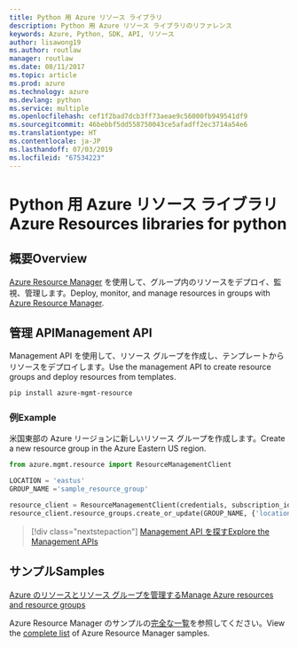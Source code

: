 ```yaml
---
title: Python 用 Azure リソース ライブラリ
description: Python 用 Azure リソース ライブラリのリファレンス
keywords: Azure, Python, SDK, API, リソース
author: lisawong19
ms.author: routlaw
manager: routlaw
ms.date: 08/11/2017
ms.topic: article
ms.prod: azure
ms.technology: azure
ms.devlang: python
ms.service: multiple
ms.openlocfilehash: cef1f2bad7dcb3ff73aeae9c56000fb949541df9
ms.sourcegitcommit: 46bebbf5dd558750043ce5afadff2ec3714a54e6
ms.translationtype: HT
ms.contentlocale: ja-JP
ms.lasthandoff: 07/03/2019
ms.locfileid: "67534223"
---
```

# <a name="azure-resources-libraries-for-python"></a><span data-ttu-id="858ff-104">Python 用 Azure リソース ライブラリ</span><span class="sxs-lookup"><span data-stu-id="858ff-104">Azure Resources libraries for python</span></span>

## <a name="overview"></a><span data-ttu-id="858ff-105">概要</span><span class="sxs-lookup"><span data-stu-id="858ff-105">Overview</span></span> 
<span data-ttu-id="858ff-106">[Azure Resource Manager](https://docs.microsoft.com/en-us/azure/azure-resource-manager/resource-group-overview) を使用して、グループ内のリソースをデプロイ、監視、管理します。</span><span class="sxs-lookup"><span data-stu-id="858ff-106">Deploy, monitor, and manage resources in groups with [Azure Resource Manager](https://docs.microsoft.com/en-us/azure/azure-resource-manager/resource-group-overview).</span></span>

## <a name="management-api"></a><span data-ttu-id="858ff-107">管理 API</span><span class="sxs-lookup"><span data-stu-id="858ff-107">Management API</span></span>
<span data-ttu-id="858ff-108">Management API を使用して、リソース グループを作成し、テンプレートからリソースをデプロイします。</span><span class="sxs-lookup"><span data-stu-id="858ff-108">Use the management API to create resource groups and deploy resources from templates.</span></span>

```bash
pip install azure-mgmt-resource
```
### <a name="example"></a><span data-ttu-id="858ff-109">例</span><span class="sxs-lookup"><span data-stu-id="858ff-109">Example</span></span> 
<span data-ttu-id="858ff-110">米国東部の Azure リージョンに新しいリソース グループを作成します。</span><span class="sxs-lookup"><span data-stu-id="858ff-110">Create a new resource group in the Azure Eastern US region.</span></span>

```python
from azure.mgmt.resource import ResourceManagementClient

LOCATION = 'eastus'
GROUP_NAME ='sample_resource_group'

resource_client = ResourceManagementClient(credentials, subscription_id)
resource_client.resource_groups.create_or_update(GROUP_NAME, {'location': LOCATION})
```

> [!div class="nextstepaction"]
> [<span data-ttu-id="858ff-111">Management API を探す</span><span class="sxs-lookup"><span data-stu-id="858ff-111">Explore the Management APIs</span></span>](/python/api/overview/azure/azure.mgmt.resource)

## <a name="samples"></a><span data-ttu-id="858ff-112">サンプル</span><span class="sxs-lookup"><span data-stu-id="858ff-112">Samples</span></span>
[<span data-ttu-id="858ff-113">Azure のリソースとリソース グループを管理する</span><span class="sxs-lookup"><span data-stu-id="858ff-113">Manage Azure resources and resource groups</span></span>](https://github.com/Azure-Samples/resource-manager-python-resources-and-groups)

<span data-ttu-id="858ff-114">Azure Resource Manager のサンプルの[完全な一覧](https://azure.microsoft.com/resources/samples/?platform=python&term=resource)を参照してください。</span><span class="sxs-lookup"><span data-stu-id="858ff-114">View the [complete list](https://azure.microsoft.com/resources/samples/?platform=python&term=resource) of Azure Resource Manager samples.</span></span>

